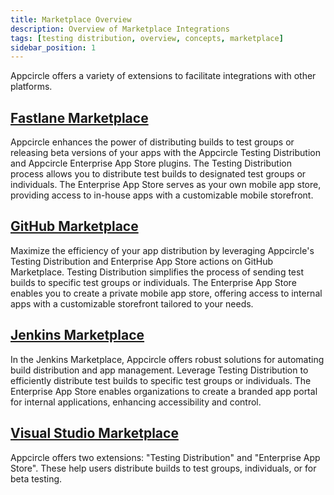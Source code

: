 ```yaml
---
title: Marketplace Overview
description: Overview of Marketplace Integrations
tags: [testing distribution, overview, concepts, marketplace]
sidebar_position: 1
---
```


Appcircle offers a variety of extensions to facilitate integrations with other platforms.

## [Fastlane Marketplace](/marketplace/fastlane)

Appcircle enhances the power of distributing builds to test groups or releasing beta versions of your apps with the Appcircle Testing Distribution and Appcircle Enterprise App Store plugins.
The Testing Distribution process allows you to distribute test builds to designated test groups or individuals. The Enterprise App Store serves as your own mobile app store, providing access to in-house apps with a customizable mobile storefront.

## [GitHub Marketplace](/marketplace/github-marketplace)

Maximize the efficiency of your app distribution by leveraging Appcircle's Testing Distribution and Enterprise App Store actions on GitHub Marketplace.
Testing Distribution simplifies the process of sending test builds to specific test groups or individuals. The Enterprise App Store enables you to create a private mobile app store, offering access to internal apps with a customizable storefront tailored to your needs.

## [Jenkins Marketplace](/marketplace/jenkins)

In the Jenkins Marketplace, Appcircle offers robust solutions for automating build distribution and app management.
Leverage Testing Distribution to efficiently distribute test builds to specific test groups or individuals. The Enterprise App Store enables organizations to create a branded app portal for internal applications, enhancing accessibility and control.

## [Visual Studio Marketplace](/marketplace/visual-studio-marketplace)

Appcircle offers two extensions: "Testing Distribution" and "Enterprise App Store". These help users distribute builds to test groups, individuals, or for beta testing.